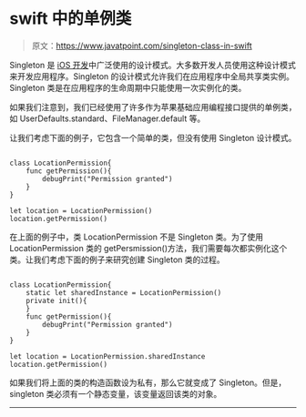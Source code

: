 # swift 中的单例类

> 原文：<https://www.javatpoint.com/singleton-class-in-swift>

Singleton 是 [iOS 开发](https://www.javatpoint.com/ios-development-using-swift)中广泛使用的设计模式。大多数开发人员使用这种设计模式来开发应用程序。Singleton 的设计模式允许我们在应用程序中全局共享类实例。Singleton 类是在应用程序的生命周期中只能使用一次实例化的类。

如果我们注意到，我们已经使用了许多作为苹果基础应用编程接口提供的单例类，如 UserDefaults.standard、FileManager.default 等。

让我们考虑下面的例子，它包含一个简单的类，但没有使用 Singleton 设计模式。

```

class LocationPermission{
    func getPermission(){
        debugPrint("Permission granted")
    }
}

let location = LocationPermission()
location.getPermission()

```

在上面的例子中，类 LocationPermission 不是 Singleton 类。为了使用 LocationPermission 类的 getPersmission()方法，我们需要每次都实例化这个类。让我们考虑下面的例子来研究创建 Singleton 类的过程。

```

class LocationPermission{
    static let sharedInstance = LocationPermission()
    private init(){
    }
    func getPermission(){
        debugPrint("Permission granted")
    }
}

let location = LocationPermission.sharedInstance
location.getPermission()

```

如果我们将上面的类的构造函数设为私有，那么它就变成了 Singleton。但是，singleton 类必须有一个静态变量，该变量返回该类的对象。

* * *
